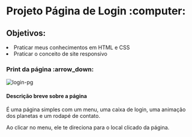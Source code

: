 <h1>Projeto Página de Login :computer:</h1>

<h2>Objetivos:</h2>

<li>Praticar meus conhecimentos em HTML e CSS</li>
<li>Praticar o conceito de site responsivo</li>

<h3>Print da página :arrow_down:</h3>

![login-pg](https://user-images.githubusercontent.com/104574086/212330206-b8f85d3a-3841-41a4-a781-0107ba34a408.png)

<h4>Descrição breve sobre a página</h4>
<p>É uma página simples com um menu, uma caixa de login, uma animação dos planetas e um rodapé de contato.</p>
<p>Ao clicar no menu, ele te direciona para o local clicado da página.</p>
